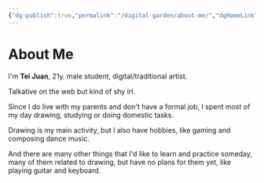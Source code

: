 ```yaml
---
{"dg-publish":true,"permalink":"/digital-garden/about-me/","dgHomeLink":true,"dgPassFrontmatter":false}
---
```


# About Me

I'm **Tei Juan**, 21y. male student, digital/traditional artist.

Talkative on the web but kind of shy irl.

Since I do live with my parents and don't have a formal job, I spent most of my day drawing, studying or doing domestic tasks.

Drawing is my main activity, but I also have hobbies, like gaming and composing dance music.

And there are many other things that I'd like to learn and practice someday, many of them related to drawing, but have no plans for them yet, like playing guitar and keyboard.